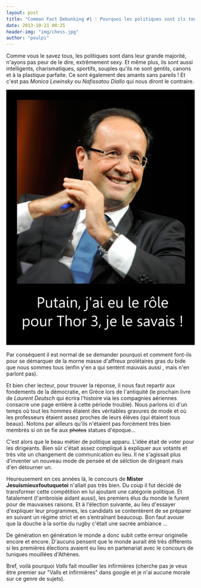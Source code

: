 ```yaml
---
layout: post
title: "Common Fact Debunking #1 : Pourquoi les politiques sont ils tous beaux ?"
date: 2013-10-21 00:25
header-img: "img/chess.jpg"
author: "poulpi"
---
```


Comme vous le savez tous, les politiques sont dans leur grande majorité, n'ayons pas peur 
de le dire, extrêmement sexy. Et même plus, ils sont aussi intelligents, charismatiques, 
sportifs, souples qu'ils ne sont gentils, canons et à la plastique parfaite. Ce sont 
également des amants sans pareils ! Et c'est pas *Monica Lewinsky* ou *Nafissatou Diallo* 
qui nous diront le contraire.

![Par contre remplacer N. Portman par A. Merkel c'est obligé ?](/img/hollande_thor.jpg)

Par conséquent il est normal de se demander pourquoi et comment font-ils pour se démarquer 
de la morne masse d'affreux prolétaires gras du bide que nous sommes tous (enfin y'en a qui 
sentent mauvais aussi , mais n'en parlont pas).

Et bien cher lecteur, pour trouver la réponse, il nous faut repartir aux fondements de la 
démocratie, en Grèce lors de l'antiquité (le prochain livre de *Laurent Deutsch* qui écrira 
l'histoire via les compagnies aériennes consacre une page entière à cette période trouble). 
Nous parlons ici d'un temps où tout les hommes étaient des véritables gravures de mode et où 
les professeurs étaient assez proches de leurs élèves (qui étaient tous beaux). Notons par 
ailleurs qu'ils n'étaient pas forcément très bien membrés si on se fie aux <s>photos</s> 
statues d'époque...

C'est alors que le beau métier de politique apparu. L'idée était de voter pour les dirigeants.
 Bien sûr c'était assez compliqué à expliquer aux votants et très vite un changement de 
 communication eu lieu. Il ne s'agissait plus d'inventer un nouveau mode de pensée et de 
 sélction de dirigeant mais d'en détourner un.

Heureusement en ces années là, le concours de **Mister Jesuismieuxfoutuquetoi** n'allait pas
 très bien. Du coup il fut décidé de transformer cette compétition en lui ajoutant une 
 catégorie politique. Et fatalement (l'ambroisie aidant aussi), les premiers élus du 
 monde le furent pour de mauvaises raisons. Et à l'élection suivante, au lieu d'essayer 
 d'expliquer leur programmes, les candidats se contentèrent de se préparer en suivant un 
 régime strict et en s’entraînant beaucoup. Bon faut avouer que la douche à la sortie du 
 rugby c'était une sacrée ambiance ...

De génération en génération le monde a donc subit cette erreur originelle encore et encore.
 D'aucuns pensent que le monde aurait été très différents si les premières élections avaient
 eu lieu en partenariat avec le concours de tuniques mouillées d'Athènes.

Bref, voilà pourquoi *Valls* fait mouiller les infirmières (cherche pas je veux être premier
 sur "Valls et infirmières" dans google et je n'ai aucune morale sur ce genre de sujets).